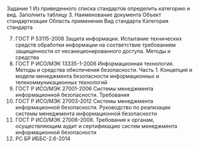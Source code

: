 Задание 1 Из приведенного списка стандартов определить категорию и вид. Заполнить таблицу 3.
Наименование документа 	Объект стандартизации	Область применения	Вид стандарта	Категория стандарта



7.	ГОСТ Р	53115-2008 Защита информации. Испытание технических средств
обработки информации на соответствие требованиям защищенности от несанкционированного доступа. Методы и средства
8.	ГОСТ Р ИСО/МЭК 13335-1-2006 Информационная технология. Методы и средства обеспечения безопасности. Часть 1. Концепция и модели менеджмента безопасности информационных и телекоммуникационных технологий
9.	ГОСТ Р ИСО/МЭК 27001-2006 Системы менеджмента информационной безопасности. Требования
10.	ГОСТ Р ИСО/МЭК 27003-2012 Системы менеджмента информационной безопасности. Руководство по реализации системы менеджмента информационной безопасности
11.	ГОСТ Р ИСО/МЭК 27006-2008. Требования к органам, осуществляющим аудит и сертификацию систем менеджмента информационной безопасности
12.	РС БР ИББС-2.6-2014
